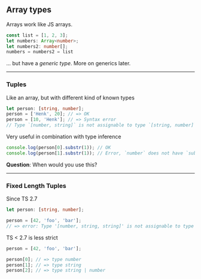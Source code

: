 ## Array types

Arrays work like JS arrays.

```typescript
const list = [1, 2, 3];
let numbers: Array<number>;
let numbers2: number[];
numbers = numbers2 = list
```

... but have a _generic type_. More on generics later.

<!-- .element class="fragment" data-fragment-index="0" -->

---

### Tuples

Like an array, but with different kind of known types

```typescript
let person: [string, number];
person = ['Henk', 20]; // => OK
person = [10, 'Henk']; // => Syntax error
// Type `[number, string]` is not assignable to type `[string, number]`.
```

Very useful in combination with type inference <!-- .element class="fragment" data-fragment-index="1" -->

```typescript
console.log(person[0].substr(1)); // OK
console.log(person[1].substr(1)); // Error, `number` does not have `substr`
```
<!-- .element class="fragment" data-fragment-index="1" -->

**Question**: When would you use this?

<!-- .element class="fragment" data-fragment-index="4" -->

---

### Fixed Length Tuples

Since TS 2.7 <!-- .element class="corner-ribbon" -->

```typescript
let person: [string, number];

person = [42, 'foo', 'bar'];
// => error: Type '[number, string, string]' is not assignable to type '[number, string]'
```

TS < 2.7 is less strict <!-- .element class="fragment" data-fragment-index="0" -->

```typescript
person = [42, 'foo', 'bar'];

person[0]; // => type number
person[1]; // => type string
person[2]; // => type string | number
```

<!-- .element class="fragment" data-fragment-index="0" -->
